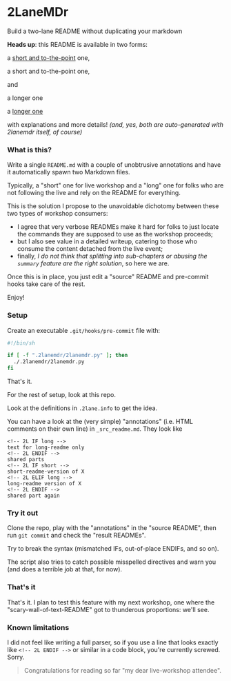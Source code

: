 # 2LaneMDr

Build a two-lane README without duplicating your markdown

**Heads up**: this README is available in two forms:
<!-- 2L IF long -->
  a [short and to-the-point](readme.md) one,
<!-- 2L ELIF short -->
  a short and to-the-point one,
<!-- 2L ENDIF -->
and
<!-- 2L IF long -->
  a longer one
<!-- 2L ELIF short -->
  a [longer one](long_readme.md)
<!-- 2L ENDIF -->
with explanations and more details!
_(and, yes, both are auto-generated with 2lanemdr itself, of course)_

### What is this?

Write a single `README.md` with a couple of unobtrusive annotations
and have it automatically spawn two Markdown files.
<!-- 2L IF long -->
Typically,
a "short" one for live workshop and a "long" one for folks who
are not following the live and rely on the README for everything.
<!-- 2L ENDIF -->

<!-- 2L IF long -->
This is the solution I propose to the unavoidable dichotomy between
these two types of workshop consumers:

- I agree that very verbose READMEs make it hard for folks to just locate the commands they are supposed to use as the workshop proceeds;
- but I also see value in a detailed writeup, catering to those who consume the content detached from the live event;
- finally, _I do not think that splitting into sub-chapters or abusing the `summary` feature are the right solution_, so here we are.
<!-- 2L ENDIF -->

Once this is in place, you just edit a "source" README and
pre-commit hooks take care of the rest.

Enjoy!

### Setup

Create an executable `.git/hooks/pre-commit` file with:
```bash
#!/bin/sh

if [ -f ".2lanemdr/2lanemdr.py" ]; then
  ./.2lanemdr/2lanemdr.py
fi
```

That's it.

<!-- 2L IF short -->
For the rest of setup, look at this repo.
<!-- 2L ELIF long -->
Look at the definitions in `.2lane.info` to get the idea.

You can have a look at the (very simple) "annotations"
(i.e. HTML comments on their own line)
in `_src_readme.md`.
They look like


    <!-- 2L IF long -->
    text for long-readme only
    <!-- 2L ENDIF -->
    shared parts
    <!-- 2L IF short -->
    short-readme-version of X
    <!-- 2L ELIF long -->
    long-readme version of X
    <!-- 2L ENDIF -->
    shared part again

<!-- 2L ENDIF -->

### Try it out

Clone the repo, play with the "annotations" in the "source README",
then run `git commit` and check the "result READMEs".

<!-- 2L IF long -->
Try to break the syntax (mismatched IFs, out-of-place ENDIFs, and so on).

The script also tries to catch possible misspelled directives and warn you
(and does a terrible job at that, for now).
<!-- 2L ENDIF -->

<!-- 2L IF long -->
### That's it

That's it. I plan to test this feature with my next workshop,
one where the "scary-wall-of-text-README" got to thunderous proportions:
we'll see.
<!-- 2L ENDIF -->

### Known limitations

I did not feel like writing a full parser, so
if you use a line that looks exactly like `<!-- 2L ENDIF -->`
or similar in a code block, you're currently screwed. Sorry.

<!-- 2L IF short -->
> Congratulations for reading so far "my dear live-workshop attendee".
<!-- 2L ENDIF -->
